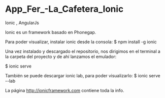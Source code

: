# App_Fer_-La_Cafetera_Ionic
Ionic , AngularJs

Ionic es un framework basado en Phonegap.

Para poder visualizar, instalar ionic desde la consola:
$ npm install -g ionic

Una vez instalado y descargado el repositorio, nos dirigimos en el terminal a la carpeta del proyecto y de ahí lanzamos el emulador:

$ ionic serve

También se puede descargar ionic lab, para poder visualizarlo:
$ ionic serve --lab

La página http://ionicframework.com contiene toda la info.



